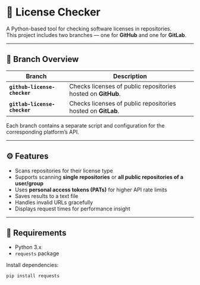# 🧩 License Checker

A Python-based tool for checking software licenses in repositories.  
This project includes two branches — one for **GitHub** and one for **GitLab**.

---

## 🌿 Branch Overview

| Branch | Description |
|--------|--------------|
| **`github-license-checker`** | Checks licenses of public repositories hosted on **GitHub**. |
| **`gitlab-license-checker`** | Checks licenses of public repositories hosted on **GitLab**. |

Each branch contains a separate script and configuration for the corresponding platform’s API.

---

## ⚙️ Features

- Scans repositories for their license type  
- Supports scanning **single repositories** or **all public repositories of a user/group**  
- Uses **personal access tokens (PATs)** for higher API rate limits  
- Saves results to a text file  
- Handles invalid URLs gracefully  
- Displays request times for performance insight  

---

## 🧰 Requirements

- Python 3.x  
- `requests` package  

Install dependencies:

```bash
pip install requests
